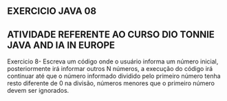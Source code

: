 ## EXERCICIO JAVA 08

## ATIVIDADE REFERENTE AO CURSO DIO TONNIE JAVA AND IA IN EUROPE
  Exercicio 8- Escreva um código onde o usuário informa um número inicial, posteriormente irá informar outros N números, a execução do código irá continuar até que o número informado dividido pelo primeiro número tenha resto diferente de 0 na divisão, números menores que o primeiro número devem ser ignorados.